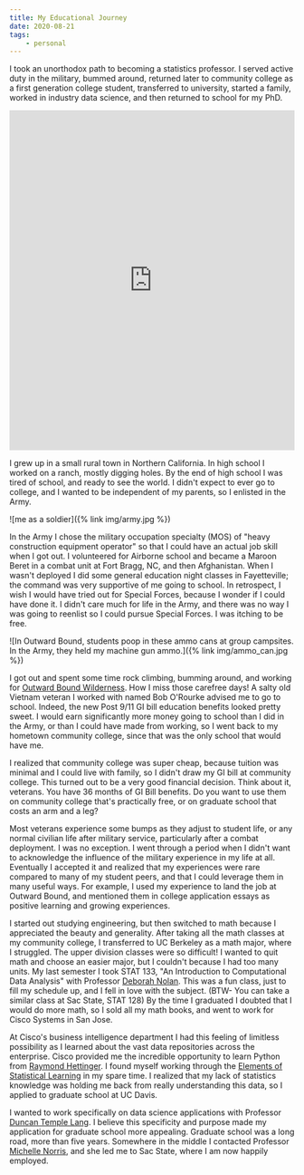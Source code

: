 ```yaml
---
title: My Educational Journey
date: 2020-08-21
tags:
    - personal
---
```


I took an unorthodox path to becoming a statistics professor.
I served active duty in the military, bummed around, returned later to community college as a first generation college student, transferred to university, started a family, worked in industry data science, and then returned to school for my PhD.

<iframe seamless="seamless" style="width: 100%; border: none; display: block; max-width: 768px; height: 600px;" src="https://getyarn.io/yarn-clip/embed/8c90e7d7-9877-4f5b-83d3-c43f2c6e7a6d?autoplay=false"> </iframe>

I grew up in a small rural town in Northern California.
In high school I worked on a ranch, mostly digging holes.
By the end of high school I was tired of school, and ready to see the world.
I didn't expect to ever go to college, and I wanted to be independent of my parents, so I enlisted in the Army.

![me as a soldier]({% link img/army.jpg %})

In the Army I chose the military occupation specialty (MOS) of "heavy construction equipment operator" so that I could have an actual job skill when I got out.
I volunteered for Airborne school and became a Maroon Beret in a combat unit at Fort Bragg, NC, and then Afghanistan.
When I wasn't deployed I did some general education night classes in Fayetteville; the command was very supportive of me going to school.
In retrospect, I wish I would have tried out for Special Forces, because I wonder if I could have done it.
I didn't care much for life in the Army, and there was no way I was going to reenlist so I could pursue Special Forces. I was itching to be free.

![In Outward Bound, students poop in these ammo cans at group campsites. In the Army, they held my machine gun ammo.]({% link img/ammo_can.jpg %})

I got out and spent some time rock climbing, bumming around, and working for [Outward Bound Wilderness](https://www.outwardbound.org/).
How I miss those carefree days!
A salty old Vietnam veteran I worked with named Bob O'Rourke advised me to go to school.
Indeed, the new Post 9/11 GI bill education benefits looked pretty sweet.
I would earn significantly more money going to school than I did in the Army, or than I could have made from working, so I went back to my hometown community college, since that was the only school that would have me.

I realized that community college was super cheap, because tuition was minimal and I could live with family, so I didn't draw my GI bill at community college.
This turned out to be a very good financial decision.
Think about it, veterans.
You have 36 months of GI Bill benefits.
Do you want to use them on community college that's practically free, or on graduate school that costs an arm and a leg?

Most veterans experience some bumps as they adjust to student life, or any normal civilian life after military service, particularly after a combat deployment.
I was no exception.
I went through a period when I didn't want to acknowledge the influence of the military experience in my life at all.
Eventually I accepted it and realized that my experiences were rare compared to many of my student peers, and that I could leverage them in many useful ways.
For example, I used my experience to land the job at Outward Bound, and mentioned them in college application essays as positive learning and growing experiences.

I started out studying engineering, but then switched to math because I appreciated the beauty and generality.
After taking all the math classes at my community college, I transferred to UC Berkeley as a math major, where I struggled.
The upper division classes were so difficult!
I wanted to quit math and choose an easier major, but I couldn't because I had too many units.
My last semester I took STAT 133, "An Introduction to Computational Data Analysis" with Professor [Deborah Nolan](https://data.berkeley.edu/people/deborah-nolan).
This was a fun class, just to fill my schedule up, and I fell in love with the subject.
(BTW- You can take a similar class at Sac State, STAT 128)
By the time I graduated I doubted that I would do more math, so I sold all my math books, and went to work for Cisco Systems in San Jose.

At Cisco's business intelligence department I had this feeling of limitless possibility as I learned about the vast data repositories across the enterprise.
Cisco provided me the incredible opportunity to learn Python from [Raymond Hettinger](https://twitter.com/raymondh).
I found myself working through the [Elements of Statistical Learning](https://web.stanford.edu/~hastie/ElemStatLearn/) in my spare time.
I realized that my lack of statistics knowledge was holding me back from really understanding this data, so I applied to graduate school at UC Davis.

I wanted to work specifically on data science applications with Professor [Duncan Temple Lang](http://www.stat.ucdavis.edu/~duncan/).
I believe this specificity and purpose made my application for graduate school more appealing.
Graduate school was a long road, more than five years.
Somewhere in the middle I contacted Professor [Michelle Norris](https://www.csus.edu/indiv/n/norrisa/), and she led me to Sac State, where I am now happily employed.
